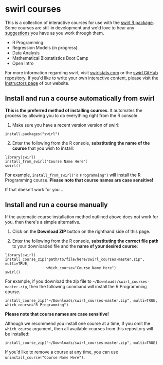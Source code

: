 swirl courses
=============

This is a collection of interactive courses for use with the [swirl R package](http://swirlstats.com). Some courses are still in development and we'd love to hear any [suggestions](https://github.com/swirldev/swirl_courses/issues/new) you have as you work through them.

- R Programming
- Regression Models (in progress)
- Data Analysis
- Mathematical Biostatistics Boot Camp
- Open Intro

For more information regarding swirl, visit [swirlstats.com](http://swirlstats.com) or the [swirl GitHub repository](https://github.com/swirldev/swirl). If you'd like to write your own interactive content, please visit the [Instructors page](http://swirlstats.com/instructors.html) of our website.

## Install and run a course automatically from swirl

**This is the preferred method of installing courses.** It automates the process by allowing you to do everything right from the R console.

1) Make sure you have a recent version version of swirl:

```
install.packages("swirl")
```

2) Enter the following from the R console, **substituting the name of the course** that you wish to install:

```
library(swirl)
install_from_swirl("Course Name Here")
swirl()
```

For example, `install_from_swirl("R Programming")` will install the R Programming course. **Please note that course names are case sensitive!**

If that doesn't work for you...

## Install and run a course manually

If the automatic course installation method outlined above does not work for you, then there's a simple alternative.

1) Click on the **Download ZIP** button on the righthand side of this page.

2) Enter the following from the R console, **substituting the correct file path** to your downloaded file and the **name of your desired course**:

```
library(swirl)
install_course_zip("path/to/file/here/swirl_courses-master.zip", multi=TRUE, 
                   which_course="Course Name Here")
swirl()
```

For example, if you download the zip file to `~/Downloads/swirl_courses-master.zip`, then the following command will install the R Programming course.

```
install_course_zip("~/Downloads/swirl_courses-master.zip", multi=TRUE, which_course="R Programming")
```

**Please note that course names are case sensitive!**

Although we recommend you install one course at a time, if you omit the `which_course` argument, then all available courses from this repository will be installed:

```
install_course_zip("~/Downloads/swirl_courses-master.zip", multi=TRUE)
```

If you'd like to remove a course at any time, you can use `uninstall_course("Course Name Here")`.
